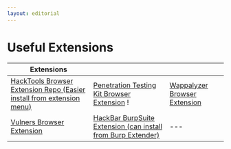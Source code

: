 ```yaml
---
layout: editorial
---
```


# Useful Extensions



| Extensions                                                                                                                     |                                                                                                     |                                                                 |
| ------------------------------------------------------------------------------------------------------------------------------ | --------------------------------------------------------------------------------------------------- | --------------------------------------------------------------- |
| [HackTools Browser Extension Repo (Easier install from extension menu)](https://github.com/LasCC/Hack-Tools.git)               | [Penetration Testing Kit Browser Extension](https://pentestkit.co.uk/index.html) !                  | [Wappalyzer Browser Extension](https://www.wappalyzer.com/apps) |
| [Vulners Browser Extension](https://chrome.google.com/webstore/detail/vulners-web-scanner/dgdelbjijbkahooafjfnonijppnffhmd?hl) | [HackBar BurpSuite Extension (can install from Burp Extender)](https://github.com/d3vilbug/HackBar) | ---                                                             |

